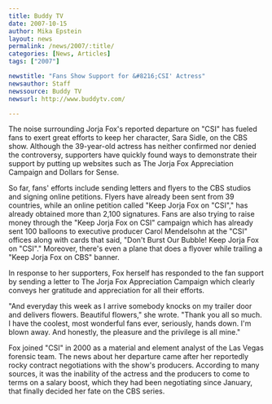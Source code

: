 ```yaml
---
title: Buddy TV 
date: 2007-10-15
author: Mika Epstein
layout: news
permalink: /news/2007/:title/
categories: [News, Articles]
tags: ["2007"]

newstitle: "Fans Show Support for &#8216;CSI' Actress"
newsauthor: Staff
newssource: Buddy TV 
newsurl: http://www.buddytv.com/

---
```


The noise surrounding Jorja Fox's reported departure on "CSI" has fueled fans to exert great efforts to keep her character, Sara Sidle, on the CBS show. Although the 39-year-old actress has neither confirmed nor denied the controversy, supporters have quickly found ways to demonstrate their support by putting up websites such as The Jorja Fox Appreciation Campaign and Dollars for Sense.

So far, fans' efforts include sending letters and flyers to the CBS studios and signing online petitions. Flyers have already been sent from 39 countries, while an online petition called "Keep Jorja Fox on "CSI"," has already obtained more than 2,100 signatures. Fans are also trying to raise money through the "Keep Jorja Fox on CSI" campaign which has already sent 100 balloons to executive producer Carol Mendelsohn at the "CSI" offices along with cards that said, "Don't Burst Our Bubble! Keep Jorja Fox on "CSI"." Moreover, there's even a plane that does a flyover while trailing a "Keep Jorja Fox on CBS" banner.

In response to her supporters, Fox herself has responded to the fan support by sending a letter to The Jorja Fox Appreciation Campaign which clearly conveys her gratitude and appreciation for all their efforts.

"And everyday this week as I arrive somebody knocks on my trailer door and delivers flowers. Beautiful flowers," she wrote. "Thank you all so much. I have the coolest, most wonderful fans ever, seriously, hands down. I'm blown away. And honestly, the pleasure and the privilege is all mine."

Fox joined "CSI" in 2000 as a material and element analyst of the Las Vegas forensic team. The news about her departure came after her reportedly rocky contract negotiations with the show's producers. According to many sources, it was the inability of the actress and the producers to come to terms on a salary boost, which they had been negotiating since January, that finally decided her fate on the CBS series.